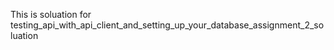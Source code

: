 This is soluation for testing_api_with_api_client_and_setting_up_your_database_assignment_2_soluation
